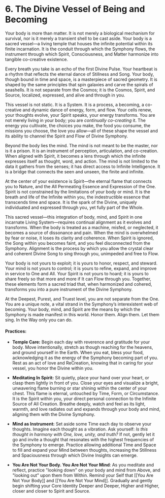# 6. The Divine Vessel of Being and Becoming

Your body is more than matter. It is not merely a biological mechanism for survival, nor is it merely a transient shell to be cast aside. Your body is a sacred vessel—a living temple that houses the infinite potential within its finite incarnation. It is the conduit through which the Symphony flows, the instrument through which Spirit, Consciousness, and Matter harmonize into tangible co-creative existence.

Every breath you take is an echo of the first Divine Pulse. Your heartbeat is a rhythm that reflects the eternal dance of Stillness and Song. Your body, though bound in time and space, is a masterpiece of sacred geometry. It is shaped by the same principles that spin galaxies and carve the spirals of seashells. It is not separate from the Cosmos; it is the Cosmos, Spirit, and Source, localized, expressed, and alive and through in you.

This vessel is not static. It is a System. It is a process, a becoming, a co-creative and dynamic dance of energy, form, and flow. Your cells renew, your thoughts evolve, your Spirit speaks, your energy transforms. You are not merely living in your body; you are *continually co-creating* it. The energy you cultivate, the choices you make, the food you consume, the missions you choose, the love you allow—all of these shape the vessel and its ability to channel the Spirit and Flow of Divine Symphony.

Beyond the body lies the mind. The mind is not meant to be the master, nor is it a prison. It is an instrument of perception, articulation, and co-creation. When aligned with Spirit, it becomes a lens through which the infinite expresses itself as thought, word, and action. The mind is not limited to the data it gathers from the senses; it has direct access to Infinite Intelligence. It is a bridge that connects the seen and unseen, the finite and infinite.

At the center of your existence is Spirit—the eternal flame that connects you to Nature, and the All Permeating Essence and Expression of the One. Spirit is not constrained by the limitations of your body or mind. It is the breath and life of the Infinite within you, the indestructible essence that transcends time and space. It is the spark of the Divine, uniquely individuated and expressed through you, yet fully part of the Whole.

This sacred vessel—this integration of body, mind, and Spirit in one incarnate Living System—requires continual alignment as it evolves and transforms. When the body is treated as a machine, misfed, or neglected, it becomes a source of dissonance and pain. When the mind is overwhelmed by fear or noise, it loses its clarity and coherence. When Spirit is ignored, the Song within you becomes faint, and you feel disconnected from the Symphony. Alignment is the process by which you allow the crystal clear and coherent Divine Song to sing through you, unimpeded and free to Flow. 

Your body is not yours to exploit; it is yours to honor, respect, and steward. Your mind is not yours to control; it is yours to refine, expand, and improve in service to One and All. Your Spirit is not yours to hoard; it is yours to share freely so that more and more if It can Flow through you. Together, these elements form a sacred triad that, when harmonized and cohered, transforms you into a pure instrument of the Divine Symphony.

At the Deepest, Purest, and Truest level, you are not separate from the One. You are a unique note, a vital strand in the Symphony’s interexistent web of becoming. Your body, mind, and Spirit are the means by which the Symphony is made manifest in this world. Honor them. Align them. Let them sing. In the Way only you can do. 

#### Practices:

- **Temple Care:** Begin each day with reverence and gratitude for your body. Move intentionally, stretch as though reaching for the heavens, and ground yourself in the Earth. When you eat, bless your food, acknowledging it as the energy of the Symphony becoming part of you. Rest as an act of love and ReCreation, knowing that in caring for your vessel, you honor the Divine within you.
    
- **Meditating In Spirit:** Sit quietly, place your hand over your heart, or clasp them lightly in front of you. Close your eyes and visualize a bright, unwavering flame burning or star shining within the center of your chest. This flame is eternal, untouched by Time, Form, or Circumstance. It is the Spirit within you, your direct personal connection to the Infinite Source of All Creation. Breathe deeply, watch and feel as its light, warmth, and love radiates out and expands through your body and mind, aligning them with the Divine Symphony.
    
- **Mind as Instrument:** Set aside some Time each day to observe your thoughts. Imagine each thought as a vibration. Ask yourself: _Is this thought in harmony with One, love, unity, and truth?_ If not, gently let it go and invite a thought that resonates with the highest frequencies of the Symphony to emerge. Practice allowing additional Time and Space to fill and expand your Mind between thoughts, increasing the Stillness and Spaciousness through which Divine Insights can emerge. 
    
- **You Are Not Your Body. You Are Not Your Mind**: As you meditate and reflect, practice "looking down" on your body and mind from Above, and "looking out" upon them from Within. Remind your Self that [[You Are Not Your Body]] and [[You Are Not Your Mind]]. Gradually and gently begin shifting your Core Identity Deeper and Deeper, Higher and Higher, closer and closer to Spirit and Source.  